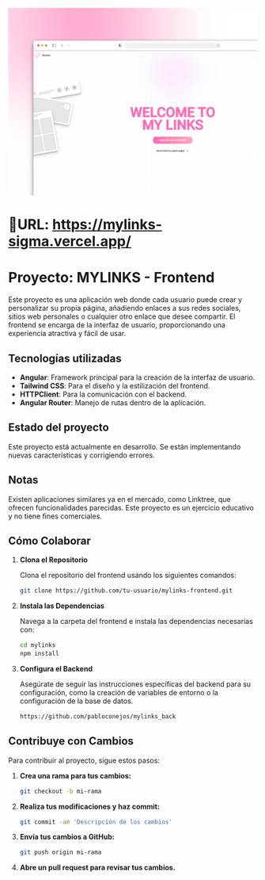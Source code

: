 ![screenshot](./src/assets/gitImage/gitImage.png)

# 🔗URL: https://mylinks-sigma.vercel.app/

# Proyecto: MYLINKS - Frontend

Este proyecto es una aplicación web donde cada usuario puede crear y personalizar su propia página, añadiendo enlaces a sus redes sociales, sitios web personales o cualquier otro enlace que desee compartir. El frontend se encarga de la interfaz de usuario, proporcionando una experiencia atractiva y fácil de usar.


## Tecnologías utilizadas

- **Angular**: Framework principal para la creación de la interfaz de usuario.
- **Tailwind CSS**: Para el diseño y la estilización del frontend.
- **HTTPClient**: Para la comunicación con el backend.
- **Angular Router**: Manejo de rutas dentro de la aplicación.

## Estado del proyecto
Este proyecto está actualmente en desarrollo. Se están implementando nuevas características y corrigiendo errores.

## Notas
Existen aplicaciones similares ya en el mercado, como Linktree, que ofrecen funcionalidades parecidas. Este proyecto es un ejercicio educativo y no tiene fines comerciales.

## Cómo Colaborar

1. **Clona el Repositorio**

   Clona el repositorio del frontend usando los siguientes comandos:

   ```bash
   git clone https://github.com/tu-usuario/mylinks-frontend.git
   
2. **Instala las Dependencias**

    Navega a la carpeta del frontend e instala las dependencias necesarias con:
  
    ```bash
    cd mylinks
    npm install

3. **Configura el Backend**

    Asegúrate de seguir las instrucciones específicas del backend para su configuración, como la creación de variables de entorno o la configuración de la base de datos.
    ```bash
    https://github.com/pabloconejos/mylinks_back

## Contribuye con Cambios

Para contribuir al proyecto, sigue estos pasos:

1. **Crea una rama para tus cambios:**

   ```bash
   git checkout -b mi-rama
   
2. **Realiza tus modificaciones y haz commit:**

    ```bash
    git commit -am 'Descripción de los cambios'
3. **Envía tus cambios a GitHub:**

    ```bash
    git push origin mi-rama
    
4. **Abre un pull request para revisar tus cambios.**

